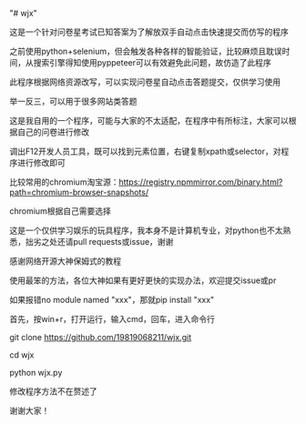 "# wjx" 

这是一个针对问卷星考试已知答案为了解放双手自动点击快速提交而仿写的程序

之前使用python+selenium，但会触发各种各样的智能验证，比较麻烦且耽误时间，从搜索引擎得知使用pyppeteer可以有效避免此问题，故仿造了此程序

此程序根据网络资源改写，可以实现问卷星自动点击答题提交，仅供学习使用

举一反三，可以用于很多网站类答题

这是我自用的一个程序，可能与大家的不太适配，在程序中有所标注，大家可以根据自己的问卷进行修改

调出F12开发人员工具，既可以找到元素位置，右键复制xpath或selector，对程序进行修改即可

比较常用的chromium淘宝源：https://registry.npmmirror.com/binary.html?path=chromium-browser-snapshots/

chromium根据自己需要选择

这是一个仅供学习娱乐的玩具程序，我本身不是计算机专业，对python也不太熟悉，拙劣之处还请pull requests或issue，谢谢

感谢网络开源大神保姆式的教程

使用最笨的方法，各位大神如果有更好更快的实现办法，欢迎提交issue或pr

如果报错no module named "xxx"，那就pip install "xxx"

首先，按win+r，打开运行，输入cmd，回车，进入命令行

git clone https://github.com/19819068211/wjx.git

cd wjx

python wjx.py

修改程序方法不在赘述了

谢谢大家！
